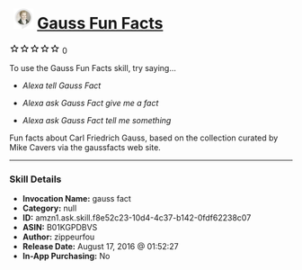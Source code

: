 # &nbsp;<img src="skill_icon" alt="Gauss Fun Facts icon" width="36"> [Gauss Fun Facts](http://alexa.amazon.com/#skills/amzn1.ask.skill.f8e52c23-10d4-4c37-b142-0fdf62238c07)
![0 stars](../../images/ic_star_border_black_18dp_1x.png)![0 stars](../../images/ic_star_border_black_18dp_1x.png)![0 stars](../../images/ic_star_border_black_18dp_1x.png)![0 stars](../../images/ic_star_border_black_18dp_1x.png)![0 stars](../../images/ic_star_border_black_18dp_1x.png) 0

To use the Gauss Fun Facts skill, try saying...

* *Alexa tell Gauss Fact*

* *Alexa ask Gauss Fact give me a fact*

* *Alexa ask Gauss Fact tell me something*

Fun facts about Carl Friedrich Gauss, based on the collection curated by Mike Cavers via the gaussfacts web site.

***

### Skill Details

* **Invocation Name:** gauss fact
* **Category:** null
* **ID:** amzn1.ask.skill.f8e52c23-10d4-4c37-b142-0fdf62238c07
* **ASIN:** B01KGPDBVS
* **Author:** zippeurfou
* **Release Date:** August 17, 2016 @ 01:52:27
* **In-App Purchasing:** No
